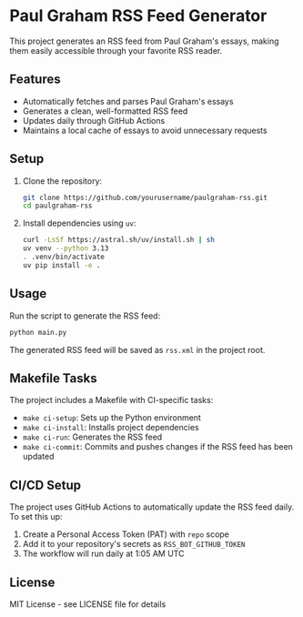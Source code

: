 # Paul Graham RSS Feed Generator

This project generates an RSS feed from Paul Graham's essays, making them easily accessible through your favorite RSS reader.

## Features

- Automatically fetches and parses Paul Graham's essays
- Generates a clean, well-formatted RSS feed
- Updates daily through GitHub Actions
- Maintains a local cache of essays to avoid unnecessary requests

## Setup

1. Clone the repository:
   ```bash
   git clone https://github.com/yourusername/paulgraham-rss.git
   cd paulgraham-rss
   ```

2. Install dependencies using `uv`:
   ```bash
   curl -LsSf https://astral.sh/uv/install.sh | sh
   uv venv --python 3.13
   . .venv/bin/activate
   uv pip install -e .
   ```

## Usage

Run the script to generate the RSS feed:
```bash
python main.py
```

The generated RSS feed will be saved as `rss.xml` in the project root.

## Makefile Tasks

The project includes a Makefile with CI-specific tasks:

- `make ci-setup`: Sets up the Python environment
- `make ci-install`: Installs project dependencies
- `make ci-run`: Generates the RSS feed
- `make ci-commit`: Commits and pushes changes if the RSS feed has been updated

## CI/CD Setup

The project uses GitHub Actions to automatically update the RSS feed daily. To set this up:

1. Create a Personal Access Token (PAT) with `repo` scope
2. Add it to your repository's secrets as `RSS_BOT_GITHUB_TOKEN`
3. The workflow will run daily at 1:05 AM UTC

## License

MIT License - see LICENSE file for details
